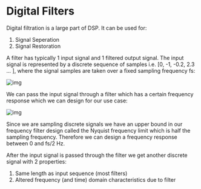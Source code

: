 # Digital Filters

Digital filtration is a large part of DSP. It can be used for:
1. Signal Seperation
2. Signal Restoration

A filter has typically 1 input signal and 1 filtered output signal. The input signal is represented by a discrete sequence of samples i.e. [0, -1, -0.2, 2.3 ... ], where the signal samples are taken over a fixed sampling frequency fs:

![img](https://upload.wikimedia.org/wikipedia/commons/thumb/c/c3/Signal_Sampling.svg/1200px-Signal_Sampling.svg.png)

We can pass the input signal through a filter which has a certain frequency response which we can design for our use case:

![img](https://zipcpu.com/img/fir-lpf-design.png)

Since we are sampling discrete signals we have an upper bound in our frequency filter design called the Nyquist frequency limit which is half the sampling frequency. Therefore we can design a frequency response between 0 and fs/2 Hz.

After the input signal is passed through the filter we get another discrete signal with 2 properties:
1. Same length as input sequence (most filters)
2. Altered frequency (and time) domain characteristics due to filter